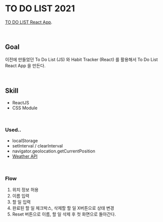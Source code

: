 # TO DO LIST 2021

[TO DO LIST React App](https://jieun-c.github.io/todoList_react/).

<br>

## Goal

이전에 만들었던 To Do List (JS) 와
Habit Tracker (React) 를 활용해서
To Do List React App 을 만든다.

<br>

## Skill

- ReactJS
- CSS Module

<br>

### Used..

- localStorage
- setInterval / clearInterval
- navigator.geolocation.getCurrentPosition
- [Weather API](https://openweathermap.org/api)

<br>

### Flow

1. 위치 정보 허용
2. 이름 입력
3. 할 일 입력
4. 완료된 할 일 체크박스, 삭제할 할 일 X버튼으로 상태 변경
5. Reset 버튼으로 이름, 할 일 삭제 후 첫 화면으로 돌아간다.
